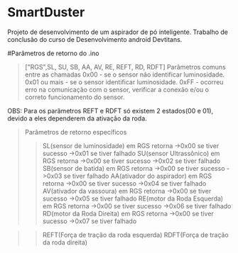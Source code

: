 # SmartDuster
Projeto de desenvolvimento de um aspirador de pó inteligente. Trabalho de conclusão do curso de Desenvolvimento android Devtitans.

#Parâmetros de retorno do .ino
>["RGS",SL, SU, SB, AA, AV, RE, REFT, RD, RDFT]
>Parâmetros comuns entre as chamadas
0x00 - se o sensor não identificar luminosidade.
0x01 ou mais - se o sensor identificar luminosidade.
0xFF - ocorreu erro na comunicação com o sensor, verificar a conexão e/ou o correto funcionamento do sensor.

OBS:
Para os parâmetros REFT e RDFT só existem 2 estados(00 e 01), devido a eles dependerem da ativação da roda.

>Parâmetros de retorno específicos
>>SL(sensor de luminosidade)
em RGS retorna
->0x00 se tiver sucesso
->0x01 se tiver falhado 
>>SU(sensor Ultrassônico)
em RGS retorna
->0x00 se tiver sucesso
->0x02 se tiver falhado 
>>SB(sensor de batida)
em RGS retorna
->0x00 se tiver sucesso
->0x03 se tiver falhado 
>>AA(ativador do aspirador)
em RGS retorna
->0x00 se tiver sucesso
->0x04 se tiver falhado 
>>AV(ativador da vassoura)
em RGS retorna
->0x00 se tiver sucesso
->0x05 se tiver falhado 
>>RE(motor da Roda Esquerda)
em RGS retorna
->0x00 se tiver sucesso
->0x06 se tiver falhado 
>>RD(motor da Roda Direita)
em RGS retorna
->0x00 se tiver sucesso
->0x07 se tiver falhado 

>>REFT(Força de tração da roda esquerda)
>>RDFT(Força de tração da roda direita)
